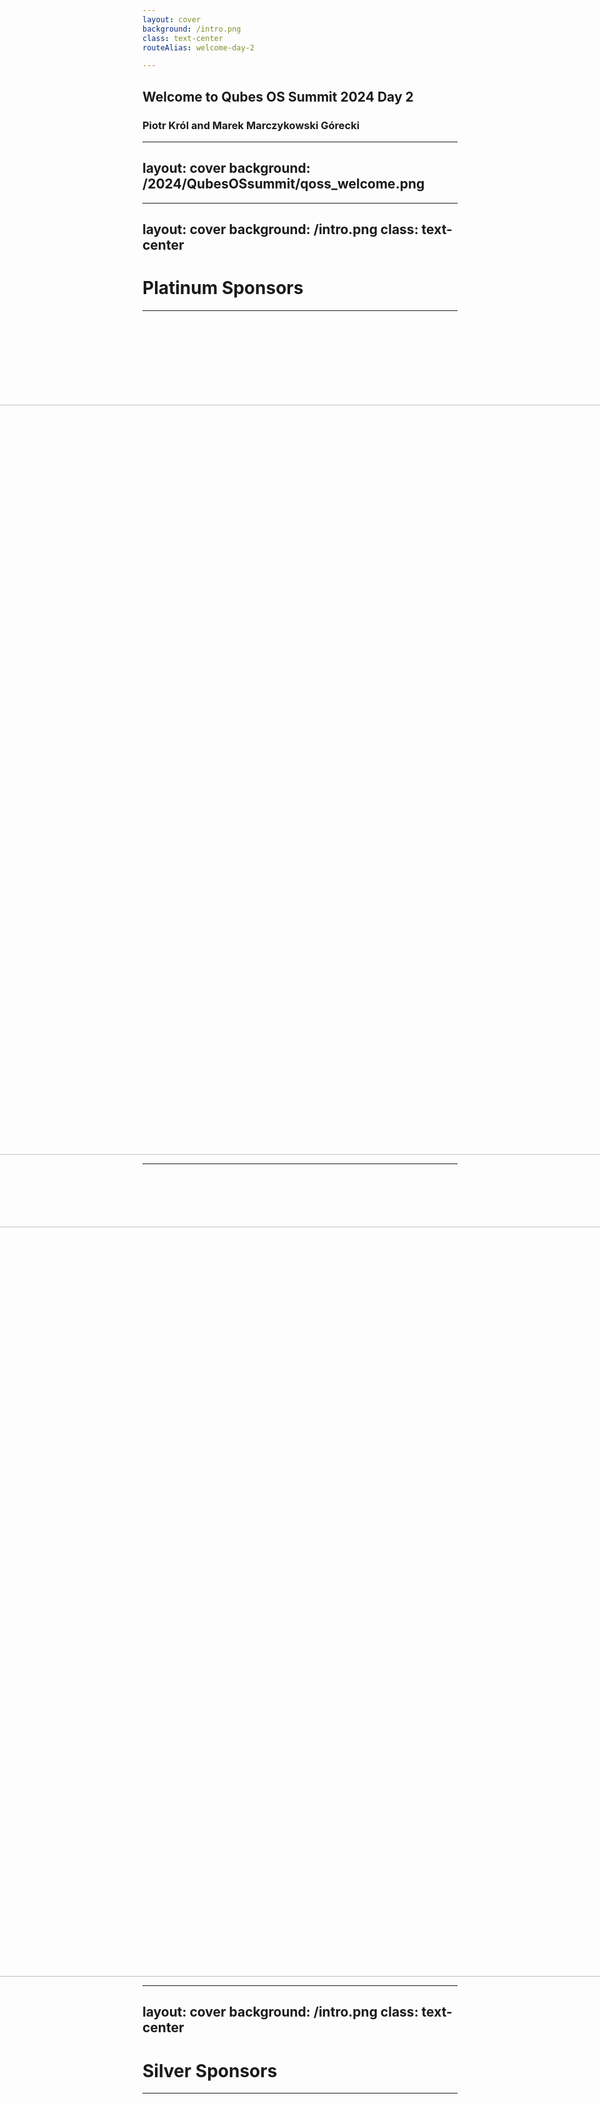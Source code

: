 ```yaml
---
layout: cover
background: /intro.png
class: text-center
routeAlias: welcome-day-2

---
```

## Welcome to Qubes OS Summit 2024 Day 2

### Piotr Król and Marek Marczykowski Górecki
---
layout: cover
background: /2024/QubesOSsummit/qoss_welcome.png
---

---
layout: cover
background: /intro.png
class: text-center
---

# Platinum Sponsors

---

<div style="display: flex; justify-content: center; align-items: center;
  margin-top:150px;">
  <center>
    <img src="/2024/QubesOSsummit/fopf_logo.png" width="1200">
  </center>
</div>

<!--

Freedom of the Press Foundation’s generous contribution and commitment to
defending press freedom and digital privacy by building secure communication
tools aligns with Qubes OS Summit goals of coordinating Qubes OS and associated
projects development, like SecureDrop, with community.

-->

---

<div style="display: flex; justify-content: center; align-items: center;
  margin-top:100px;">
<center><img src="/2024/QubesOSsummit/mullvad_logo.png" width="1200"></center>
</div>

<!--

Mullvad’s support for transparency and privacy enhancing technologies is known
in our community. What is more important you can support those who support us
by choosing their products in that way your getting great VPN with possibility
for anonymous or cryptocurrency payment, which is well recognized by
independent reviewers.

-->

---
layout: cover
background: /intro.png
class: text-center
---

# Silver Sponsors

---

<div style="display: flex; justify-content: center; align-items: center;
  height: 40vh;">
  <img src="/2024/QubesOSsummit/novacustom_logo.png" style="max-width: 50%;
    height: auto;">
  <img src="/2024/QubesOSsummit/nitrokey_logo.png" style="max-width: 500%; height: auto;">
</div>

<!--

NovaCustom’s deliver Qubes OS Certified Hardware maximizing transparency and
trustworthiness of our computing.

Nitrokey’s secure our digital life with USB FIDO-compliance tokens as well as
hardware with Heads firmware.

You can always thank them by recommending them and their products.

-->

---

# Day 2 agenda

### 10:00-10:10

#### **_Welcome to Qubes OS Summit 2024 Day 2_** - Piotr (3mdeb), Marek (ITL)

### 10:15-10:35

#### **_NovaCustom: introducing the new Qubes OS certified V54 and V56 Series_** - Wessel & Tijn  (NovaCustom)

### 10:45-11:15

#### **_Implementing UEFI Secure Boot in Qubes OS: Challenges and Future Steps_** - Piotr (3mdeb)
### 11:25-12:15

#### **_GPU passthrough - My personal experience_** - Neowutran (Specialist in OffSec)
### 12:15-13:00

#### **_Joys and sorrows of multi-VM app development: a SecureDrop Workstation case study_** - Francisco Rocha (@deeplow)


### 13:00-14:30
#### **_Lunch_**

---

# Day 2 agenda

### 14:30-15:00

#### **_Future of Measured Boot such as Heads_** - Jan (Nitrokey)

### 15:05-15:35

#### **_Safe disk states as a firmware service, what do we want?_** - Thierry (Heads Maintainer)

### 15:40-16:10

#### **_Qubes & Device_** - Piotr (ITL)
### 16:15-17:00

#### **_Heads rolling release : roles of upstream and downstream forks_** - Thierry (Heads Maintainer)
### 17:10-17:40

#### **_Qubes Ready to Install for Journalists_** - Kenneth


### 17:50-18:00
#### **_Closing Notes_** - Piotr (3mdeb)

---
layout: cover
background: /intro.png
class: text-center
---

# Q&A

